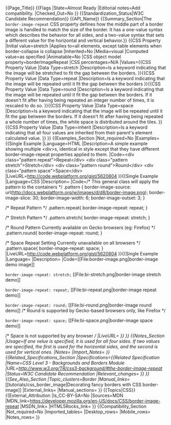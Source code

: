 {{Page_Title}}
{{Flags
|State=Almost Ready
|Editorial notes=Add compatibility.
|Checked_Out=No
}}
{{Standardization_Status|W3C Candidate Recommendation}}
{{API_Name}}
{{Summary_Section|The <code>border-image-repeat</code> CSS property defines how the middle part of a border image is handled to match the size of the border. It has a one-value syntax which describes the behavior for all sides, and a two-value syntax that sets a different value for the horizontal and vertical behavior.}}
{{CSS Property
|Initial value=stretch
|Applies to=all elements, except table elements when border-collapse is collapse
|Inherited=No
|Media=visual
|Computed value=as specified
|Animatable=No
|CSS object model property=borderImageRepeat
|CSS percentages=N/A
|Values={{CSS Property Value
|Data Type=stretch
|Description=Is a keyword indicating that the image will be stretched to fit the gap between the borders.
}}{{CSS Property Value
|Data Type=repeat
|Description=Is a keyword indicating that the image will be repeated until it fit the gap between the borders
}}{{CSS Property Value
|Data Type=round
|Description=Is a keyword indicating that the image will be repeated until it fit the gap between the borders. If it doesn't fit after having being repeated an integer number of times, it is rescaled to do so.
}}{{CSS Property Value
|Data Type=space
|Description=Is a keyword indicating that the image will be repeated until it fit the gap between the borders. If it doesn't fit after having being repeated a whole number of times, the white space is distributed around the tiles.
}}{{CSS Property Value
|Data Type=inherit
|Description=Is a keyword indicating that all four values are inherited from their parent's element calculated value.
}}
}}
{{Examples_Section
|Not_required=No
|Examples={{Single Example
|Language=HTML
|Description=A simple example showing multiple &lt;div&gt;s, identical in style except that they have different border-image-repeat properties applied to them.
|Code=&lt;div class="pattern repeat"&gt;Repeat&lt;/div&gt;
&lt;div class="pattern stretch"&gt;Stretch&lt;/div&gt;
&lt;div class="pattern round"&gt;Round&lt;/div&gt;
&lt;div class="pattern space"&gt;Space&lt;/div&gt;
|LiveURL=http://code.webplatform.org/gist/5620804
}}{{Single Example
|Language=CSS
|Description=
|Code=/* This general class will apply the pattern to the containers */
.pattern {
	border-image-source: url(http://docs.webplatform.org/w/images/d/d8/border-image.png);
	border-image-slice: 30;
	border-image-width: 6;
	border-image-outset: 3;	
}

/* Repeat Pattern */
.pattern.repeat{
	border-image-repeat: repeat;
}

/* Stretch Pattern */
.pattern.stretch{
	border-image-repeat: stretch;
}

/* Round Pattern
   Currently available on Gecko browsers (eg: Firefox) */
.pattern.round{
	border-image-repeat: round;
}

/* Space Repeat Setting
   Currently unavailable on all browsers */
.pattern.space{
	border-image-repeat: space;
}
|LiveURL=http://code.webplatform.org/gist/5620804
}}{{Single Example
|Language=
|Description=
|Code=[[File:border-image.png|border-image demo image]]

<code>border-image-repeat: stretch;</code>
[[File:bi-stretch.png|border-image stretch demo]]

<code>border-image-repeat: repeat;</code>
[[File:bi-repeat.png|border-image repeat demo]]

<code>border-image-repeat: round;</code>
[[File:bi-round.png|border-image round demo]]
/* Round is supported by Gecko-based browsers only, like Firefox */

<code>border-image-repeat: space;</code>
[[File:bi-space.png|border-image space demo]]

/* Space is not supported by any browser */
|LiveURL=
}}
}}
{{Notes_Section
|Usage=If one velue is specified, it is used for all four sides. If two values are specified, the first is used for the horizontal sides, and the second is used for vertical ones.
|Notes=
|Import_Notes=
}}
{{Related_Specifications_Section
|Specifications={{Related Specification
|Name=CSS Level 3 - Backgrounds and Borders Module
|URL=http://www.w3.org/TR/css3-background/#the-border-image-repeat
|Status=W3C Candidate Recommendation
|Relevant_changes=
}}
}}
{{See_Also_Section
|Topic_clusters=Border
|Manual_links=* [[tutorials/css_border_image|Decorating fancy borders with CSS border-image]]
|External_links=
|Manual_sections=
}}
{{Topics|CSS}}
{{External_Attribution
|Is_CC-BY-SA=No
|Sources=MDN
|MDN_link=https://developer.mozilla.org/en-US/docs/CSS/border-image-repeat
|MSDN_link=
|HTML5Rocks_link=
}}
{{Compatibility_Section
|Not_required=No
|Imported_tables=
|Desktop_rows=
|Mobile_rows=
|Notes_rows=
}}